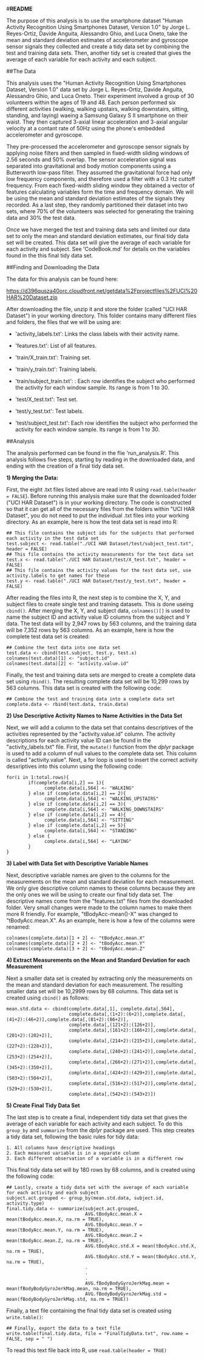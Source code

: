 #**README**

The purpose of this analysis is to use the smartphone dataset "Human Activity Recognition Using Smartphones Dataset, Version 1.0" by Jorge L. Reyes-Ortiz, Davide Anguita, Alessandro Ghio, and Luca Oneto, take the mean and standard deviation estimates of accelerometer and gyroscope sensor signals they collected and create a tidy data set by combining the test and training data sets.  Then, another tidy set is created that gives the average of each variable for each activity and each subject.

##The Data

This analysis uses the "Human Activity Recognition Using Smartphones Dataset, Version 1.0" data set by Jorge L. Reyes-Ortiz, Davide Anguita, Alessandro Ghio, and Luca Oneto.  Their experiment involved a group of 30 volunteers within the ages of 19 and 48.  Each person performed six different activities (walking, walking upstairs, walking downstairs, sitting, standing, and laying) waeing a Samsung Galaxy S II smartphone on their waist.  They then captured 3-axial linear acceleration and 3-axial angular velocity at a contant rate of 50Hz using the phone's embedded accelerometer and gyroscope.

They pre-processed the accelerometer and gyroscope sensor signals by applying noise filters and then sampled in fixed-width sliding windows of 2.56 seconds and 50% overlap.  The sensor acceleration signal was separated into gravitational and body motion components using a Butterworth low-pass filter.  They assumed the gravitational force had only low frequency components, and therefore used a filter with a 0.3 Hz cuttoff frequency.  From each fixed-width sliding window they obtained a vector of features calculating variables form the time and frequency domain.  We will be using the mean and standard deviation estimates of the signals they recorded.  As a last step, they randomly partitioned their dataset into two sets, where 70% of the volunteers was selected for generating the training data and 30% the test data.

Once we have merged the test and training data sets and limited our data set to only the mean and standard deviation estimates, our final tidy data set will be created.  This data set will give the average of each variable for each activity and subject.  See 'CodeBook.md' for details on the variables found in the this final tidy data set.


##Finding and Downloading the Data

The data for this analysis can be found here:

<https://d396qusza40orc.cloudfront.net/getdata%2Fprojectfiles%2FUCI%20HAR%20Dataset.zip>

After downloading the file, unzip it and store the folder (called "UCI HAR Dataset") in your working directory.  This folder contains many different files and folders, the files that we will be using are:

- 'activity_labels.txt': Links the class labels with their activity name.
- 'features.txt': List of all features.

- 'train/X_train.txt': Training set.
- 'train/y_train.txt': Training labels.
- 'train/subject_train.txt': : Each row identifies the subject who performed the activity for each window sample. Its range is from 1 to 30.

- 'test/X_test.txt': Test set.
- 'test/y_test.txt': Test labels.
- 'test/subject_test.txt': Each row identifies the subject who performed the activity for each window sample. Its range is from 1 to 30.

##Analysis

The analysis performed can be found in the flie 'run_analysis.R'.  This analysis follows five steps, starting by reading in the downloaded data, and ending with the creation of a final tidy data set.

**1) Merging the Data:**

First, the eight .txt files listed above are read into R using `read.table(header = FALSE`).  Before running this analysis make sure that the downloaded folder ("UCI HAR Dataset") is in your working directory.  The code is constructed so that it can get all of the necessary files from the folders within "UCI HAR Dataset", you do not need to put the individual .txt files into your working directory.  As an example, here is how the test data set is read into R:

```{r}
## This file contains the subject ids for the subjects that performed each activity in the test data set
test.subject <- read.table("./UCI HAR Dataset/test/subject_test.txt", header = FALSE)
## This file contains the activity measurements for the test data set
test.x <- read.table("./UCI HAR Dataset/test/X_test.txt", header = FALSE)
## This file contains the activity values for the test data set, use activity.labels to get names for these
test.y <- read.table("./UCI HAR Dataset/test/y_test.txt", header = FALSE)
```

After reading the files into R, the next step is to combine the X, Y, and subject files to create single test and training datasets.  This is done useing `cbind()`.  After merging the X, Y, and subject data, `colnames()[]` is used to name the subject ID and activity value ID columns from the subject and Y data.  The test data will by 2,947 rows by 563 columns, and the training data will be 7,352 rows by 563 columns.  As an example, here is how the complete test data set is created:


```{r}
## Combine the test data into one data set
test.data <- cbind(test.subject, test.y, test.x)
colnames(test.data)[1] <- "subject.id"
colnames(test.data)[2] <- "activity.value.id"
```

Finally, the test and training data sets are merged to create a complete data set using `rbind()`.  The resulting complete data set will be 10,299 rows by 563 columns.  This data set is created with the following code:

```{r}
## Combine the test and training data into a complete data set
complete.data <- rbind(test.data, train.data)
```

**2) Use Descriptive Activity Names to Name Activities in the Data Set**

Next, we will add a column to the data set that contains descriptives of the activities represented by the "activity.value.id" column.  The activity descriptions for each activity value ID can be found in the "activity_labels.txt" file.  First, the `mutate()` function from the *dplyr* package is used to add a column of null values to the complete data set.  This column is called "activity.value".  Next, a for loop is used to insert the correct activity desxriptives into this column using the following code:

```{r}
for(i in 1:total.rows){
        if(complete.data[i,2] == 1){
              complete.data[i,564] <- "WALKING"
        } else if (complete.data[i,2] == 2){
              complete.data[i,564] <- "WALKING_UPSTAIRS"
        } else if (complete.data[i,2] == 3){
              complete.data[i,564] <- "WALKING_DOWNSTAIRS"
        } else if (complete.data[i,2] == 4){
              complete.data[i,564] <- "SITTING"
        } else if (complete.data[i,2] == 5){
              complete.data[i,564] <- "STANDING"
        } else {
              complete.data[i,564] <- "LAYING"
        }
}
```

**3) Label with Data Set with Descriptive Variable Names**

Next, descriptive variable names are given to the columns for the measurements on the  mean and standard deviation for each measurement.  We only give descriptive column names to these columns because they are the only ones we will be using to create our final tidy data set.  The descriptive names come from the "features.txt" files from the downloaded folder.  Very small changes were made to the column names to make them more R friendly.  For example, "tBodyAcc-mean()-X" was changed to "tBodyAcc.mean.X".  As an example, here is how a few of the columns were renamed:

```{r}
colnames(complete.data)[1 + 2] <- "tBodyAcc.mean.X"
colnames(complete.data)[2 + 2] <- "tBodyAcc.mean.Y"
colnames(complete.data)[3 + 2] <- "tBodyAcc.mean.Z"
```

**4) Extract Measurements on the Mean and Standard Deviation for each Measurement**

Next a smaller data set is created by extracting only the measurements on the mean and standard deviation for each measurement.  The resulting smaller data set will be 10,2999 rows by 68 columns.  This data set is created using `cbind()` as follows:

```{r}
mean.std.data <- cbind(complete.data[,1], complete.data[,564],
                       complete.data[,(1+2):(6+2)],complete.data[,(41+2):(46+2)],complete.data[,(81+2):(86+2)],
                       complete.data[,(121+2):(126+2)],
                       complete.data[,(161+2):(166+2)],complete.data[,(201+2):(202+2)],
                       complete.data[,(214+2):(215+2)],complete.data[,(227+2):(228+2)],
                       complete.data[,(240+2):(241+2)],complete.data[,(253+2):(254+2)],
                       complete.data[,(266+2):(271+2)],complete.data[,(345+2):(350+2)],
                       complete.data[,(424+2):(429+2)],complete.data[,(503+2):(504+2)],
                       complete.data[,(516+2):(517+2)],complete.data[,(529+2):(530+2)],
                       complete.data[,(542+2):(543+2)])
```

**5) Create Final Tidy Data Set**

The last step is to create a final, independent tidy data set that gives the average of each variable for each activity and each subject.  To do this `group_by` and `summarize` from the *dplyr* package are used.  This step creates a tidy data set, following the basic rules for tidy data:


    1. All columns have descriptive headings
    2. Each measured variable is in a separate column
    3. Each different observation of a variable is in a different row

This final tidy data set will by 180 rows by 68 columns, and is created using the following code:

```{r}
## Lastly, create a tidy data set with the average of each variable for each activity and each subject
subject.act.grouped <- group_by(mean.std.data, subject.id, activity.type)
final.tidy.data <- summarize(subject.act.grouped, 
                             AVG.tBodyAcc.mean.X = mean(tBodyAcc.mean.X, na.rm = TRUE),
                             AVG.tBodyAcc.mean.Y = mean(tBodyAcc.mean.Y, na.rm = TRUE),
                             AVG.tBodyAcc.mean.Z = mean(tBodyAcc.mean.Z, na.rm = TRUE),
                             AVG.tBodyAcc.std.X = mean(tBodyAcc.std.X, na.rm = TRUE),
                             AVG.tBodyAcc.std.Y = mean(tBodyAcc.std.Y, na.rm = TRUE),
                             .
                             .
                             .
                             AVG.fBodyBodyGyroJerkMag.mean = mean(fBodyBodyGyroJerkMag.mean, na.rm = TRUE),
                             AVG.fBodyBodyGyroJerkMag.std = mean(fBodyBodyGyroJerkMag.std, na.rm = TRUE))
```

Finally, a text file containing the final tidy data set is created using `write.table()`:

```{r}
## Finally, export the data to a text file
write.table(final.tidy.data, file = "FinalTidyData.txt", row.name = FALSE, sep = " ")
```

To read this text file back into R, use `read.table(header = TRUE)`
